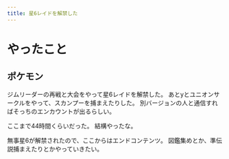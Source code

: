 ```yaml
---
title: 星6レイドを解禁した
---
```


# やったこと

## ポケモン

ジムリーダーの再戦と大会をやって星6レイドを解禁した。
あとyとユニオンサークルをやって、スカンプーを捕まえたりした。
別バージョンの人と通信すればそっちのエンカウントが出るらしい。

ここまで44時間くらいだった。
結構やったな。

無事星6が解禁されたので、ここからはエンドコンテンツ。
図鑑集めとか、準伝説捕まえたりとかやっていきたい。
